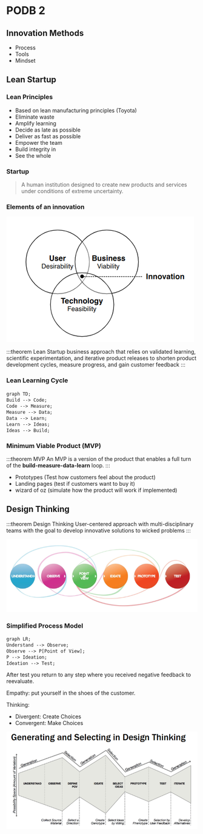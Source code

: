 # PODB 2

## Innovation Methods
+ Process
+ Tools
+ Mindset

## Lean Startup

### Lean Principles
+ Based on lean manufacturing principles (Toyota)
+ Eliminate waste
+ Amplify learning
+ Decide as late as possible
+ Deliver as fast as possible
+ Empower the team
+ Build integrity in
+ See the whole

### Startup

> A human institution designed to create new products and services under conditions of extreme uncertainty.

### Elements of an innovation

![elements of innovaation](../img/venn.png)

:::theorem Lean Startup
business approach that 
relies on validated learning, 
scientific experimentation, 
and iterative product 
releases to shorten product 
development cycles, 
measure progress, and gain 
customer feedback
:::

### Lean Learning Cycle

```mermaid
graph TD;
Build --> Code;
Code --> Measure;
Measure --> Data;
Data --> Learn;
Learn --> Ideas;
Ideas --> Build;
```

### Minimum Viable Product (MVP)

:::theorem MVP
An MVP is a version of the product that enables a full turn of the **build-measure-data-learn** loop.
:::

+ Prototypes (Test how customers feel about the product)
+ Landing pages (test if customers want to buy it)
+ wizard of oz (simulate how the product will work if implemented)

## Design Thinking

:::theorem Design Thinking
User-centered approach 
with multi-disciplinary 
teams with the goal to 
develop innovative 
solutions to wicked 
problems
:::

![design](../img/designthink.png)

### Simplified Process Model

```mermaid
graph LR;
Understand --> Observe;
Observe --> P[Point of View];
P --> Ideation;
Ideation --> Test;
```

After test you return to any step where you received negative feedback to reevaluate.

Empathy: put yourself in the shoes of the customer.

Thinking:
+ Divergent: Create Choices
+ Convergent: Make Choices

![design](../img/gensel.png)

